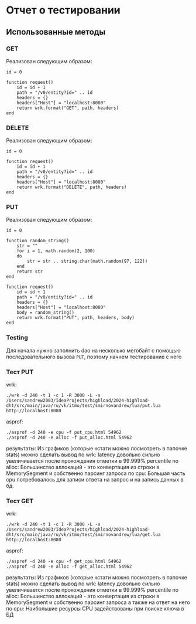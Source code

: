 # Отчет о тестировании
## Использованные методы
### GET
Реализован следующим образом:
```agsl
id = 0

function request()
    id = id + 1
    path = "/v0/entity?id=" .. id
    headers = {}
    headers["Host"] = "localhost:8080"
    return wrk.format("GET", path, headers)
end
```

### DELETE
Реализован следующим образом:
```agsl
id = 0

function request()
    id = id + 1
    path = "/v0/entity?id=" .. id
    headers = {}
    headers["Host"] = "localhost:8080"
    return wrk.format("DELETE", path, headers)
end
```

### PUT
Реализован следующим образом:
```agsl
id = 0

function random_string()
    str = ""
    for i = 1, math.random(2, 100)
    do
        str = str .. string.char(math.random(97, 122))
    end
    return str
end

function request()
    id = id + 1
    path = "/v0/entity?id=" .. id
    headers = {}
    headers["Host"] = "localhost:8080"
    body = random_string()
    return wrk.format("PUT", path, headers, body)
end
```
### Testing
Для начала нужно заполнить dao на несколько мегобайт с помощью последовательного
вызова `PUT`, поэтому начнем тестирование с него


### Тест PUT
wrk:
```wrk
./wrk -d 240 -t 1 -c 1 -R 3000 -L -s /Users/sandrew2003/IdeaProjects/highload/2024-highload-dht/src/main/java/ru/vk/itmo/test/smirnovandrew/lua/put.lua http://localhost:8080
```
asprof:
```asprof
./asprof -d 240 -e cpu -f put_cpu.html 54962  
./asprof -d 240 -e alloc -f put_alloc.html 54962  
```
результаты:
Из графиков (которые кстати можно посмотреть в папочке stats)
можно сделать вывод по wrk:
latency довольно сильно увеличивается после прохождения отметки в 
99.999% percentile
по alloc:
Большинство аллокаций - это конвертация из строки в MemorySegment и
собственно парсинг запроса
по cpu:
Большая часть cpu потребовалось для записи ответа на запрос 
и на запись данных в бд.

### Тест GET
wrk:
```wrk
./wrk -d 240 -t 1 -c 1 -R 3000 -L -s /Users/sandrew2003/IdeaProjects/highload/2024-highload-dht/src/main/java/ru/vk/itmo/test/smirnovandrew/lua/get.lua http://localhost:8080
```
asprof:
```asprof
./asprof -d 240 -e cpu -f get_cpu.html 54962  
./asprof -d 240 -e alloc -f get_alloc.html 54962  
```
результаты:
Из графиков (которые кстати можно посмотреть в папочке stats)
можно сделать вывод по wrk:
latency довольно сильно увеличивается после прохождения отметки в
99.999% percentile
по alloc:
Большинство аллокаций - это конвертация из строки в MemorySegment и
собственно парсинг запроса а также на ответ на него
по cpu:
Наибольшие ресурсы CPU задействованы при поиске ключа в БД
